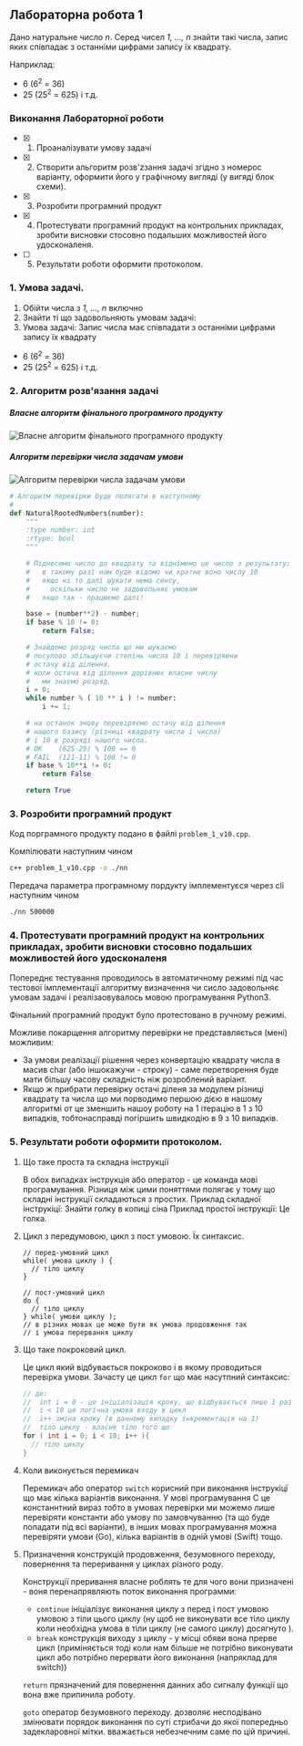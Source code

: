## Лабораторна робота 1

Дано натуральне число _n_. Серед чисел _1, ..., n_ знайти такі числа, запис яких співпадає з останніми цифрами запису їх квадрату.

Наприклад:
  * 6  (6<sup>2</sup> = 36)
  * 25 (25<sup>2</sup> = 625) і т.д.


### Виконання Лабораторної роботи

* [x] 1. Проаналізувати умову задачі
* [x] 2. Створити альгоритм розв'zзання задачі згідно з номерос варіанту, оформити його у графічному вигляді (у вигяді блок схеми).
* [x] 3. Рoзробити програмний продукт
* [x] 4. Протестувати програмний продукт на контрольних прикладах, зробити висновки стосовно подальших можливостей його удосконаленя.
* [ ] 5. Результати роботи оформити протоколом.


### 1. Умова задачі.

1. Обійти числа з _1, ..., n_ включно
2. Знайти ті що задовольняють умовам задачi:
3. Умова задачі: Запис числа має співпадати з останніми цифрами запису їх квадрату
  * 6  (6<sup>2</sup> = 36)
  * 25 (25<sup>2</sup> = 625) і т.д.

### 2. Алгоритм розв'язання задачі

##### Власне алгоритм фінального програмного продукту
![Власне алгоритм фінального програмного продукту](program_flow.png)

##### Алгоритм перевірки числа задачам умови
![Алгоритм перевірки числа задачам умови](algorithm.png)

```python
# Алгоритм перевірки буде полягати в наступному
#
def NaturalRootedNumbers(number):
    """
    :type number: int
    :rtype: bool
    """

    # Піднесемо число до квадрату та віднімемо це число з результату:
    #   в такому разі нам буде відомо чи кратне воно числу 10
    #   якщо ні то далі шукати нема сенсу,
    #     оскільки число не задовольняє умовам
    #   якщо так - працюємо далі!

    base = (number**2) - number;
    if base % 10 != 0:
        return False;

    # Знайдемо розряд числа що ми шукаємо
    # посупово збільшуєчи степінь числа 10 і перевіряючи
    # остачу від ділення.
    # коли остача від ділення дорівнює власне числу
    #   ми знаємо розряд.
    i = 0;
    while number % ( 10 ** i ) != number:
        i += 1;

    # на останок знову перевіряємо остачу від ділення
    # нашого базису (різниці квадрату числа і числа)
    # і 10 в рохряді нашого числа.
    # OK    (625-25) % 100 == 0
    # FAIL  (121-11) % 100 != 0
    if base % 10**i != 0:
        return False

    return True
```

### 3. Рoзробити програмний продукт

Код порграмного продукту подано в файлі `problem_1_v10.cpp`.

Компілювати наступним чином
```bash
c++ problem_1_v10.cpp -o ./nn
```


Передача параметра програмному пордукту імплементуєся через cli наступним чином
```bash
./nn 500000
```

### 4. Протестувати програмний продукт на контрольних прикладах, зробити висновки стосовно подальших можливостей його удосконаленя

Попереднє тестування проводилось в автоматичному режимі під час тестової імплементації алгоритму визначення чи сисло задовольняє умовам задачі і реалізаовувалось мовою програмування Python3.

Фінальний програмний продукт було протестовано в ручному режимі.

Можливе покарщення алгоритму перевірки не представляється (мені) можливим:
* За умови реалізації рішення через конвертацію квадрату числа в масив char (або іншокажучи - строку) - саме перетворення буде мати більшу часову складність ніж розроблений варіант.
* Якщо ж прибрати перевірку остачі діленя за модулем різниці квадрату та числа що ми порводимо першою дією в нашому алгоритмі от це зменшить нашоу роботу на 1 ітерацію в 1 з 10 випадків, тобтонасправді погіршить швидкодію в 9 з 10 випадків.

### 5. Результати роботи оформити протоколом.
1. Що таке проста та складна інструкції

    В обох випадках інструкція або оператор - це команда мові програмування. Різниця між цими поняттями полягає у тому що складні інструкції складаються з простих.
    Приклад складної інструкіцї: Знайти голку в копиці сіна
    Приклад простої інструкції: Це голка.

2. Цикл з передумовою, цикл з пост умовою. Їх синтаксис.

    ```
    // перед-умовний цикл
    while( умова циклу ) {
      // тіло циклу
    }

    // пост-умовний цикл
    do {
      // тіло циклу
    } while( умови циклу );
    // в різних мовах це може бути як умова продовження так
    // і умова перервання циклу
    ```

3. Що таке покроковий цикл.

    Це цикл який відбувається покроково і в якому проводиться перевірка умови. Зачаcту це цикл `for` що має насутпний синтаксис:

    ```cpp
    // де:
    //  int i = 0 - це ініціалізація кроку, що відбувається лише 1 раз спочатку цикла
    //  i < 10 це логічна умова входу в цикл
    //  i++ зміна кроку (в данному випадку інкрементація на 1)
    //  тіло циклу - власне тіло того що
    for ( int i = 0; i < 10; i++ ){
      // тіло циклу
    }
    ```

4. Коли виконується перемикач

    Перемикач або оператор `switch` корисний при виконання інструкіцї що має кілька варіантів виконання. У мові програмування C це констаннтний вираз тобто в умовах перевірки ми можемо лише перевіряти константи або умову по замовчуванню (та що буде попадати під всі варіанти), в інших мовах програмування можна перевіряти умови (Go), кілька варіантів в одній умові (Swift) тощо.

5. Призначення конструкцій продовження, безумовного переходу, повернення та переривання у циклах різного роду.

    Конcтрукції преривання власне роблять те для чого вони призначені - воня перенапрявляють поток виконання программи:

    * `continue` ініціалізує виконання циклу з перед і пост умовою умовою з тіли цього циклу (ну щоб не виконувати все тіло циклу коли необхідна умова в тіли циклу (не самого циклу) досягнуто ).
    * `break` конструкція виходу з циклу - у місці обяви вона прерве цикл  (приміняється тоді коли нам більше не потрібно виконувати цикл або потрібно перервати його виконання (напряклад для switch))

    `return` прязначений для повернення данних або сигналу функції що вона вже припинила роботу.

    `goto` оператор безумовного переходу. дозволяє несподівано змінювати порядок виконання по суті стрибачи до якої попередньо задекларовної мітки. вважається небезчечним саме по цій причині.
